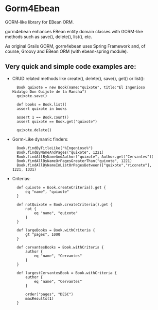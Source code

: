 Gorm4Ebean
==========

GORM-like library for EBean ORM.

gorm4ebean enhances EBean entity domain classes with GORM-like methods such as save(), delete(), list(), etc.

As original Grails GORM, gorm4ebean uses Spring Framework and, of course, Groovy and EBean ORM (with ebean-spring module).

Very quick and simple code examples are:
--------------------------------------

* CRUD related methods like create(), delete(), save(), get() or list():

		Book quixote = new Book(name:"quixote", title:"El Ingenioso Hidalgo Don Quijote de la Mancha")
		quixote.save()
		
		def books = Book.list()
		assert quixote in books
		
		assert 1 == Book.count()		
		assert quixote == Book.get("quixote")
		
		quixote.delete()
		
		
* Gorm-Like dynamic finders:

		Book.findByTitleLike("%Ingenioso%")
		Book.findByNameAndPages("quixote", 1221)
		Book.findAllByNameAndAuthor("quixote", Author.get("Cervantes"))
		Book.findAllByNameOrPagesGreaterThan("quixote", 1221)
		Book.findAllByNameInListOrPagesBetween(["quixote","riconete"], 1221, 1331)
		
* Criterias:

		def quixote = Book.createCriteria().get {
			eq "name", "quixote"
		}
		
		def notQuixote = Book.createCriteria().get {
			not {
				eq "name", "quixote"
			}
		}
		
		def largeBooks = Book.withCriteria {
			gt "pages", 1000
		}
		
		def cervantesBooks = Book.withCriteria {
			author {
				eq "name", "Cervantes"
			}
		}
		
		def largestCervantesBook = Book.withCriteria {
			author {
				eq "name", "Cervantes"
			}
			
			order("pages", "DESC")
			maxResults(1)
		}
